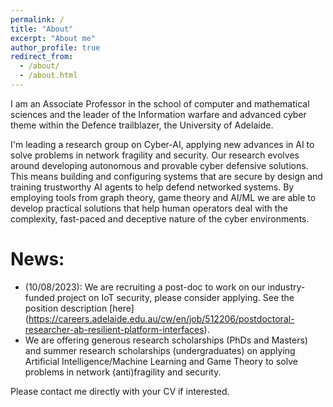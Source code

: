```yaml
---
permalink: /
title: "About"
excerpt: "About me"
author_profile: true
redirect_from: 
  - /about/
  - /about.html
---
```

I am an Associate Professor in the school of computer and mathematical sciences and the leader of the Information warfare and advanced cyber theme within the Defence trailblazer, the University of Adelaide.

I'm leading a research group on Cyber-AI, applying new advances in AI to solve problems in network fragility and security. Our research evolves around developing autonomous and provable cyber defensive solutions. This means building and configuring systems that are secure by design and training trustworthy AI agents to help defend networked systems. By employing tools from graph theory, game theory and AI/ML we are able to develop practical solutions that help human operators deal with the complexity, fast-paced and deceptive nature of the cyber environments.

# News:

- (10/08/2023): We are recruiting a post-doc to work on our industry-funded project on IoT security, please consider applying. See the position description [here] (https://careers.adelaide.edu.au/cw/en/job/512206/postdoctoral-researcher-ab-resilient-platform-interfaces).
- We are offering generous research scholarships (PhDs and Masters) and summer research scholarships (undergraduates) on applying Artificial Intelligence/Machine Learning and Game Theory to solve problems in network (anti)fragility and security.

Please contact me directly with your CV if interested.
